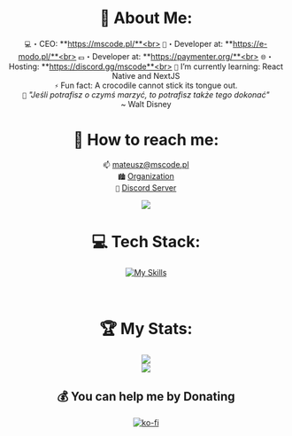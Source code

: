 <div align="center">

# 📝 About Me:
`💻`・CEO: **https://mscode.pl/**<br>
`👕`・Developer at: **https://e-modo.pl/**<br>
`💵`・Developer at: **https://paymenter.org/**<br>
`🌐`・Hosting: **https://discord.gg/mscode**<br>
`🌱` I’m currently learning: React Native and NextJS<br>
`⚡` Fun fact: A crocodile cannot stick its tongue out. <br>
`📖` *"Jeśli potrafisz o czymś marzyć, to potrafisz także tego dokonać"*<br>
  ~ Walt Disney
  

# 📨 How to reach me:<br>
`📫` [mateusz@mscode.pl](mailto:mateusz@mscode.pl)<br>
`🏙️` [Organization](https://github.com/mscode-pl)<br>
`📱` [Discord Server](https://discord.gg/mscode)<br>

[<img src="https://discord-readme-badge.vercel.app/api?id=433503150012629005" />](https://discord.com/users/433503150012629005)
# 💻 Tech Stack:
[![My Skills](https://skillicons.dev/icons?i=js,html,css,php,laravel,vite,ts,tailwind,redis,react,py,lua,idea,go)](https://mscode.pl/)
<br>
<br>
<br>

# 🏆 My Stats:
[![](https://streak-stats.demolab.com?user=mscodepl&theme=transparent&hide_border=true)](https://mscode.pl)<br>
[![](https://visitcount.itsvg.in/api?id=mscodepl&label=Profile%20Views&color=1&icon=0&pretty=true)](https://mscode.pl)<br>

## 💰 You can help me by Donating
[![ko-fi](https://ko-fi.com/img/githubbutton_sm.svg)](https://ko-fi.com/Y8Y3I2BAO)

</div>
